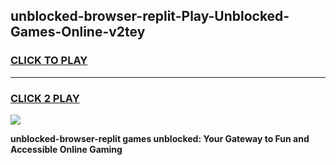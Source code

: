 
## unblocked-browser-replit-Play-Unblocked-Games-Online-v2tey
<h3>
<a href="https://premium76.site?title=unblocked-browser-replit&ref=25A">CLICK TO PLAY</a></h3>
<hr>

<h3>
<a href="https://premium76.site?title=unblocked-browser-replit&ref=25A">CLICK 2 PLAY</a>
  
</h3>

<a href="https://premium76.site?title=unblocked-browser-replit&ref=25A"><img src="https://clearcache.store/games.png"></a>


**unblocked-browser-replit games unblocked: Your Gateway to Fun and Accessible Online Gaming**
